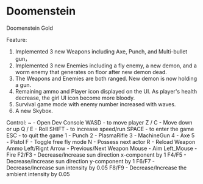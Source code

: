 # Doomenstein

Doomenstein Gold

Feature:
1. Implemented 3 new Weapons including Axe, Punch,  and Multi-bullet gun，
2. Implemented 3 new Enemies including a fly enemy, a new demon, and a worm enemy that generates on floor after new demon dead. 
3. The Weapons and Enemies are both ranged. New demon is now holding a gun.
4. Remaining ammo and Player icon displayed on the UI. As player's health decrease, the girl UI icon become more bloody. 
5. Survival game mode with enemy number increased with waves. 
6. A new Skybox.

Control:
~ - Open Dev Console
WASD - to move player
Z / C - Move down or up
Q / E - Roll
SHIFT - to increase speed/run
SPACE - to enter the game
ESC - to quit the game
1 - Punch
2 - PlasmaRifle
3 - MachineGun
4 - Axe
5 - Pistol
F - Toggle free fly mode
N - Possess next actor
R - Reload Weapon Ammo
Left/Rignt Arrow - Previous/Next Weapon
Mouse - Aim
Left_Mouse - Fire
F2/F3 - Decrease/Increase sun direction x-component by 1
F4/F5 - Decrease/Increase sun direction y-component by 1
F6/F7 - Decrease/Increase sun intensity by 0.05
F8/F9 - Decrease/Increase the ambient intensity by 0.05
